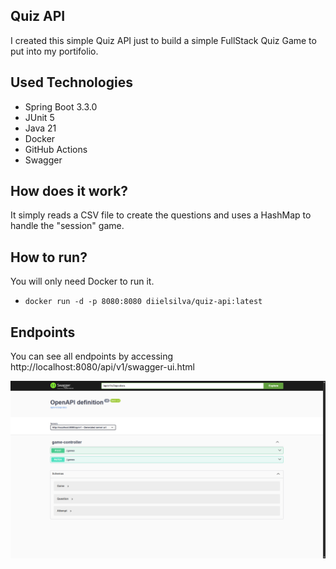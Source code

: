 ## Quiz API

I created this simple Quiz API just to build a simple FullStack Quiz Game to put into my portifolio.

## Used Technologies

- Spring Boot 3.3.0
- JUnit 5
- Java 21
- Docker
- GitHub Actions
- Swagger

## How does it work?

It simply reads a CSV file to create the questions and uses a HashMap to handle the "session" game.

## How to run?

You will only need Docker to run it.

- ``docker run -d -p 8080:8080 diielsilva/quiz-api:latest``

## Endpoints

You can see all endpoints by accessing http://localhost:8080/api/v1/swagger-ui.html

![plot](./images/img.png)
